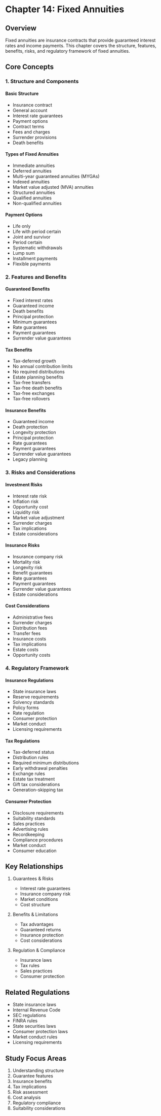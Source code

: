 # Chapter 14: Fixed Annuities

## Overview
Fixed annuities are insurance contracts that provide guaranteed interest rates and income payments. This chapter covers the structure, features, benefits, risks, and regulatory framework of fixed annuities.

## Core Concepts

### 1. Structure and Components
#### Basic Structure
- Insurance contract
- General account
- Interest rate guarantees
- Payment options
- Contract terms
- Fees and charges
- Surrender provisions
- Death benefits

#### Types of Fixed Annuities
- Immediate annuities
- Deferred annuities
- Multi-year guaranteed annuities (MYGAs)
- Indexed annuities
- Market value adjusted (MVA) annuities
- Structured annuities
- Qualified annuities
- Non-qualified annuities

#### Payment Options
- Life only
- Life with period certain
- Joint and survivor
- Period certain
- Systematic withdrawals
- Lump sum
- Installment payments
- Flexible payments

### 2. Features and Benefits
#### Guaranteed Benefits
- Fixed interest rates
- Guaranteed income
- Death benefits
- Principal protection
- Minimum guarantees
- Rate guarantees
- Payment guarantees
- Surrender value guarantees

#### Tax Benefits
- Tax-deferred growth
- No annual contribution limits
- No required distributions
- Estate planning benefits
- Tax-free transfers
- Tax-free death benefits
- Tax-free exchanges
- Tax-free rollovers

#### Insurance Benefits
- Guaranteed income
- Death protection
- Longevity protection
- Principal protection
- Rate guarantees
- Payment guarantees
- Surrender value guarantees
- Legacy planning

### 3. Risks and Considerations
#### Investment Risks
- Interest rate risk
- Inflation risk
- Opportunity cost
- Liquidity risk
- Market value adjustment
- Surrender charges
- Tax implications
- Estate considerations

#### Insurance Risks
- Insurance company risk
- Mortality risk
- Longevity risk
- Benefit guarantees
- Rate guarantees
- Payment guarantees
- Surrender value guarantees
- Estate considerations

#### Cost Considerations
- Administrative fees
- Surrender charges
- Distribution fees
- Transfer fees
- Insurance costs
- Tax implications
- Estate costs
- Opportunity costs

### 4. Regulatory Framework
#### Insurance Regulations
- State insurance laws
- Reserve requirements
- Solvency standards
- Policy forms
- Rate regulation
- Consumer protection
- Market conduct
- Licensing requirements

#### Tax Regulations
- Tax-deferred status
- Distribution rules
- Required minimum distributions
- Early withdrawal penalties
- Exchange rules
- Estate tax treatment
- Gift tax considerations
- Generation-skipping tax

#### Consumer Protection
- Disclosure requirements
- Suitability standards
- Sales practices
- Advertising rules
- Recordkeeping
- Compliance procedures
- Market conduct
- Consumer education

## Key Relationships
1. Guarantees & Risks
   - Interest rate guarantees
   - Insurance company risk
   - Market conditions
   - Cost structure

2. Benefits & Limitations
   - Tax advantages
   - Guaranteed returns
   - Insurance protection
   - Cost considerations

3. Regulation & Compliance
   - Insurance laws
   - Tax rules
   - Sales practices
   - Consumer protection

## Related Regulations
- State insurance laws
- Internal Revenue Code
- SEC regulations
- FINRA rules
- State securities laws
- Consumer protection laws
- Market conduct rules
- Licensing requirements

## Study Focus Areas
1. Understanding structure
2. Guarantee features
3. Insurance benefits
4. Tax implications
5. Risk assessment
6. Cost analysis
7. Regulatory compliance
8. Suitability considerations 